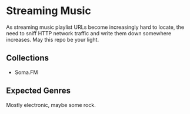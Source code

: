# Streaming Music

As streaming music playlist URLs become increasingly hard to locate, the need to sniff HTTP network traffic and write them down somewhere increases. May this repo be your light.

## Collections

* Soma.FM

## Expected Genres

Mostly electronic, maybe some rock.
